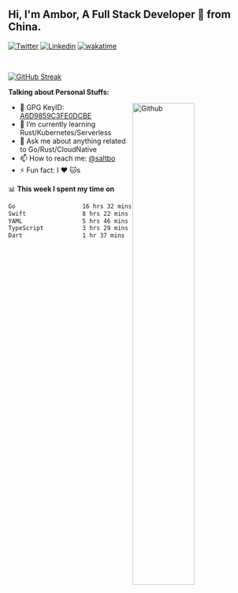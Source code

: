 ## Hi, I'm Ambor, A Full Stack Developer 🚀 from China.

[![Twitter](https://img.shields.io/badge/-saltbo-1ca0f1?style=flat&logo=twitter&logoColor=white)](https://twitter.com/rdsaltbo)
[![Linkedin](https://img.shields.io/badge/-saltbo-blue?style=flat&logo=Linkedin&logoColor=white)](https://www.linkedin.com/in/saltbo/)
[![wakatime](https://wakatime.com/badge/user/f82b1c77-faab-48cd-aef5-a12c0aff104b.svg)](https://wakatime.com/@f82b1c77-faab-48cd-aef5-a12c0aff104b)

&nbsp;  

[![GitHub Streak](https://streak-stats.demolab.com/?user=saltbo&hide_border=true&date_format=M%20j%5B%2C%20Y%5D)](https://git.io/streak-stats)


**Talking about Personal Stuffs:**
<!-- Any image aligned to the right. Beware the width  -->
<img width="50%" align="right" alt="Github" src="https://raw.githubusercontent.com/saltbo/saltbo/master/images/git-header.svg" />

- 🤘 GPG KeyID: [A6D9859C3FE0DCBE](https://saltbo.cn/pgp_keys.asc)
- 🌱 I’m currently learning Rust/Kubernetes/Serverless
- 💬 Ask me about anything related to Go/Rust/CloudNative
- 📫 How to reach me: [@saltbo](https://t.me/saltbo)
- ⚡ Fun fact: I :heart: :cat:s


📊 **This week I spent my time on**
<!--START_SECTION:waka-->

```txt
Go                   16 hrs 32 mins  ██████████░░░░░░░░░░░░░░░   40.48 %
Swift                8 hrs 22 mins   █████░░░░░░░░░░░░░░░░░░░░   20.49 %
YAML                 5 hrs 46 mins   ███▓░░░░░░░░░░░░░░░░░░░░░   14.12 %
TypeScript           3 hrs 29 mins   ██░░░░░░░░░░░░░░░░░░░░░░░   08.53 %
Dart                 1 hr 37 mins    █░░░░░░░░░░░░░░░░░░░░░░░░   03.97 %
```

<!--END_SECTION:waka-->
